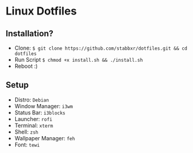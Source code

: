 # Linux Dotfiles 

## Installation?
  * Clone: `$ git clone https://github.com/stabbxr/dotfiles.git && cd dotfiles`
  * Run Script `$ chmod +x install.sh && ./install.sh`
  * Reboot :)

## Setup
  * Distro: `Debian`
  * Window Manager: `i3wm`
  * Status Bar: `i3blocks`
  * Launcher: `rofi`
  * Terminal: `xterm`
  * Shell: `zsh`
  * Wallpaper Manager: `feh`
  * Font: `tewi`
